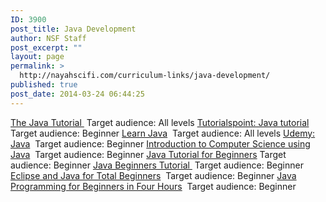 ```yaml
---
ID: 3900
post_title: Java Development
author: NSF Staff
post_excerpt: ""
layout: page
permalink: >
  http://nayahscifi.com/curriculum-links/java-development/
published: true
post_date: 2014-03-24 06:44:25
---
```

<a href="http://docs.oracle.com/javase/tutorial/java/" title="The Java Tutorial " target="_blank">The Java Tutorial </a>
Target audience: All levels
<a href="http://www.tutorialspoint.com/java/" title="Tutorialspoint: Java tutorial" target="_blank">Tutorialspoint: Java tutorial</a>
Target audience: Beginner
<a href="http://www.learnjavaonline.org/" title="Learn Java" target="_blank">Learn Java</a> 
Target audience: All levels
<a href="https://www.udemy.com/java-tutorial/" title="Udemy: Java" target="_blank">Udemy: Java</a> 
Target audience: Beginner
<a href="http://chortle.ccsu.edu/CS151/cs151java.html" title="Introduction to Computer Science using Java" target="_blank">Introduction to Computer Science using Java</a> 
Target audience: Beginner
<a href="http://www.freejavaguide.com/corejava.htm" title="Java Tutorial for Beginners" target="_blank">Java Tutorial for Beginners</a>
Target audience: Beginner
<a href="http://javabeginnerstutorial.com/core-java/" title="Java Beginners Tutorial " target="_blank">Java Beginners Tutorial </a>
Target audience: Beginner
<a href="http://eclipsetutorial.sourceforge.net/totalbeginner.html" title="Eclipse and Java for Total Beginners" target="_blank">Eclipse and Java for Total Beginners</a> 
Target audience: Beginner
<a href="http://www.loirak.com/prog/java.php" title="Java Programming for Beginners in Four Hours" target="_blank">Java Programming for Beginners in Four Hours</a> 
Target audience: Beginner